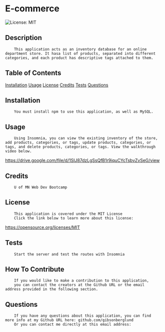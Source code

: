 # E-commerce
![License: MIT](https://img.shields.io/badge/License-MIT-yellow.svg)

## Description
        This application acts as an inventory database for an online department store. It hasa list of products, separated into different categories, and each product has descriptive tags attached to them.

## Table of Contents
[Installation](#Installation)
[Usage](#Usage)
[License](#License)
[Credits](#Credits)
[Tests](#Tests)
[Questions](#Questions)

## Installation
        You must install npm to use this application, as well as MySQL.

## Usage
        Using Insomnia, you can view the existing inventory of the store, add products, categories, or tags, update products, categories, or tags, and delete products, categories, or tags. View the walkthrough video below.
https://drive.google.com/file/d/1SIJ87dzLgSsQfB1r9iquCYcTsbvZvSeG/view

## Credits
        U of MN Web Dev Bootcamp

## License
        This application is covered under the MIT License
        Click the link below to learn more about this license:
https://opensource.org/licenses/MIT

## Tests
        Start the server and test the routes with Insomnia

## How To Contribute
        If you would like to make a contribution to this application,
        you can contact the creators at the Github URL or the email address provided in the following section.

## Questions
        If you have any questions about this application, you can find more info at my Github URL here: github.com/gibsonberglund
        Or you can contact me directly at this email address: 
    